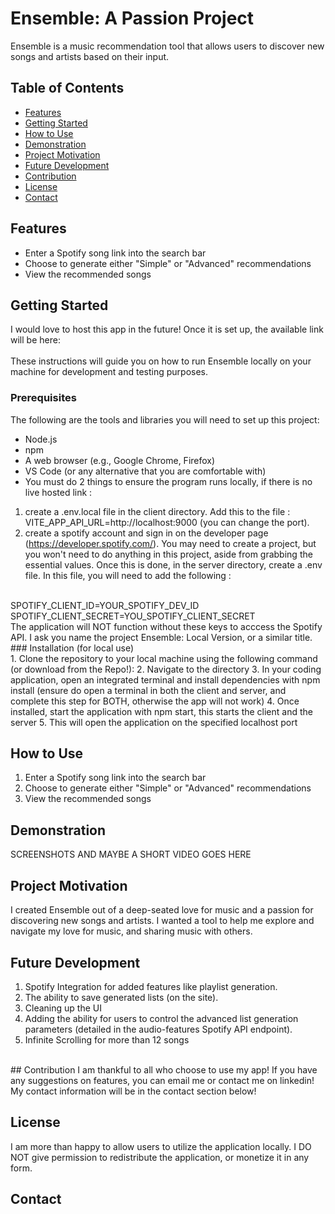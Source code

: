 # Ensemble: A Passion Project

Ensemble is a music recommendation tool that allows users to discover new songs and artists based on their input.

## Table of Contents

- [Features](#features)
- [Getting Started](#getting-started)
- [How to Use](#how-to-use)
- [Demonstration](#demonstration)
- [Project Motivation](#project-motivation)
- [Future Development](#future-development)
- [Contribution](#contribution)
- [License](#license)
- [Contact](#contact)

## Features

- Enter a Spotify song link into the search bar
- Choose to generate either "Simple" or "Advanced" recommendations
- View the recommended songs

## Getting Started
I would love to host this app in the future! Once it is set up, the available link will be here: 
<br>
<br>
These instructions will guide you on how to run Ensemble locally on your machine for development and testing purposes. 

### Prerequisites

The following are the tools and libraries you will need to set up this project:

- Node.js
- npm
- A web browser (e.g., Google Chrome, Firefox)
- VS Code (or any alternative that you are comfortable with)
- You must do 2 things to ensure the program runs locally, if there is no live hosted link : 
1. create a .env.local file in the client directory. Add this to the file : 
VITE_APP_API_URL=http://localhost:9000 (you can change the port). 
2. create a spotify account and sign in on the developer page (https://developer.spotify.com/). You may need to create a project, but you won't need to do anything in this project, aside from grabbing the essential values. Once this is done, in the server directory, create a .env file. In this file, you will need to add the following : 
<br>
SPOTIFY_CLIENT_ID=YOUR_SPOTIFY_DEV_ID
<br>
SPOTIFY_CLIENT_SECRET=YOU_SPOTIFY_CLIENT_SECRET
<br>
The application will NOT function without these keys to acccess the Spotify API. I ask you name the project Ensemble: Local Version, or a similar title. 
### Installation (for local use)
<br>
1. Clone the repository to your local machine using the following command (or download from the Repo!):
2. Navigate to the directory
3. In your coding application, open an integrated terminal and install dependencies with npm install (ensure do open a terminal in both the client and server, and complete this step for BOTH, otherwise the app will not work)
4. Once installed, start the application with npm start, this starts the client and the server
5. This will open the application on the specified localhost port

## How to Use

1. Enter a Spotify song link into the search bar
2. Choose to generate either "Simple" or "Advanced" recommendations
3. View the recommended songs

## Demonstration
SCREENSHOTS AND MAYBE A SHORT VIDEO GOES HERE

## Project Motivation

I created Ensemble out of a deep-seated love for music and a passion for discovering new songs and artists. I wanted a tool to help me explore and navigate my love for music, and sharing music with others. 

## Future Development

1. Spotify Integration for added features like playlist generation.
2. The ability to save generated lists (on the site). 
3. Cleaning up the UI 
4. Adding the ability for users to control the advanced list generation parameters (detailed in the audio-features Spotify API endpoint).
5. Infinite Scrolling for more than 12 songs 
<br> 
## Contribution
I am thankful to all who choose to use my app! If you have any suggestions on features, you can email me or contact me on linkedin! 
My contact information will be in the contact section below! 

## License

I am more than happy to allow users to utilize the application locally. I DO NOT give permission to redistribute the application, or monetize it in any form. 

## Contact